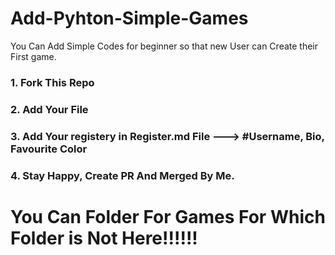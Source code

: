# Add-Pyhton-Simple-Games
You Can Add Simple Codes for beginner so that new User can Create their First game. 
### 1. Fork This Repo
### 2. Add Your File
### 3. Add Your registery in Register.md File  ---> #Username, Bio, Favourite Color
### 4. Stay Happy, Create PR And Merged By Me.

# You Can Folder For Games For Which Folder is Not Here!!!!!!